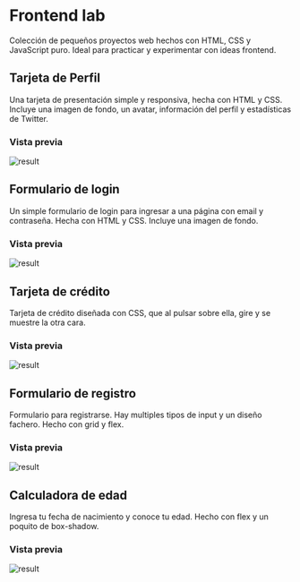 # Frontend lab

Colección de pequeños proyectos web hechos con HTML, CSS y JavaScript puro. Ideal para practicar y experimentar con ideas frontend.

## Tarjeta de Perfil

Una tarjeta de presentación simple y responsiva, hecha con HTML y CSS. Incluye una imagen de fondo, un avatar, información del perfil y estadísticas de Twitter.

### Vista previa

![result](https://github.com/user-attachments/assets/54fbfb35-85dc-4554-b851-42422139a306)

## Formulario de login

Un simple formulario de login para ingresar a una página con email y contraseña.
Hecha con HTML y CSS. Incluye una imagen de fondo.

### Vista previa

![result](https://github.com/user-attachments/assets/d6d9d248-d78c-49a4-86a4-9b15cd36c93c)

## Tarjeta de crédito

Tarjeta de crédito diseñada con CSS, que al pulsar sobre ella, gire y se muestre la otra cara.

### Vista previa

![result](https://github.com/user-attachments/assets/5c12d621-9786-4083-9a64-4419fda92217)

## Formulario de registro

Formulario para registrarse. Hay multiples tipos de input y un diseño fachero.
Hecho con grid y flex.

### Vista previa

![result](https://github.com/user-attachments/assets/06165968-1b5c-4412-b0ba-aacbd69240f6)

## Calculadora de edad

Ingresa tu fecha de nacimiento y conoce tu edad.
Hecho con flex y un poquito de box-shadow.

### Vista previa

![result](https://github.com/user-attachments/assets/62f9b17c-f58d-49d7-ac81-4cbfa8627e32)
